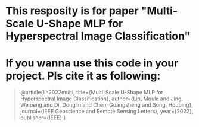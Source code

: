 # This resposity is for paper "Multi-Scale U-Shape MLP for Hyperspectral Image Classification"
# If you wanna use this code in your project. Pls cite it as following:

>@article{lin2022multi,
  title={Multi-Scale U-Shape MLP for Hyperspectral Image Classification},
  author={Lin, Moule and Jing, Weipeng and Di, Donglin and Chen, Guangsheng and Song, Houbing},
  journal={IEEE Geoscience and Remote Sensing Letters},
  year={2022},
  publisher={IEEE}
}